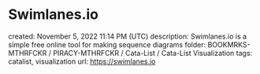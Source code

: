 # Swimlanes.io

created: November 5, 2022 11:14 PM (UTC)
description: Swimlanes.io is a simple free online tool for making sequence diagrams
folder: BOOKMRKS-MTHRFCKR / PIRACY-MTHRFCKR / Cata-List / Cata-List Visualization
tags: catalist, visualization
url: https://swimlanes.io